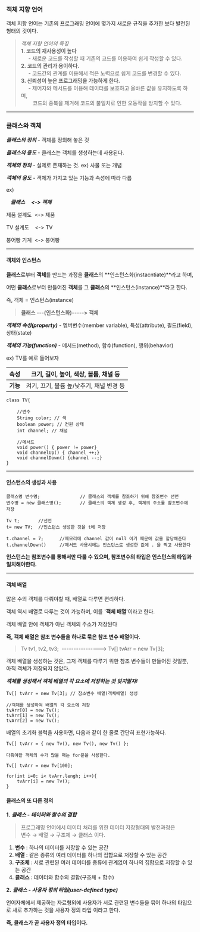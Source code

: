 ### **객체 지향 언어**

객체 지향 언어는 기존의 프로그래밍 언어에 몇가지 새로운 규칙을 추가한 보다 발전된 형태의 것이다.

> _객체 지향 언어의 특징_  
> **1\. 코드의 재사용성이 높다**  
>      - 새로운 코드를 작성할 때 기존의 코드를 이용하여 쉽게 작성할 수 있다.  
> **2\. 코드의 관리가 용이하다.**  
>      - 코드간의 관계를 이용해서 적은 노력으로 쉽게 코드를 변경할 수 있다.  
> **3\. 신뢰성이 높은 프로그래밍을 가능하게 한다.**  
>      - 제어자와 메서드를 이용해 데이터를 보호하고 올바른 값을 유지하도록 하며,  
>         코드의 중복을 제거해 코드의 불일치로 인한 오동작을 방지할 수 있다.

---

### **클래스와 객체**

_**클래스의 정의**_ \- 객체를 정의해 놓은 것

**_클래스의 용도_** - 클래스는 객체를 생성하는데 사용된다.

**_객체의 정의_** - 실제로 존재하는 것. ex) 사물 또는 개념

**_객체의 용도_** - 객체가 가지고 있는 기능과 속성에 따라 다름

ex)

   _**클래스     <-> 객체**_

제품 설계도  <-> 제품

TV 설계도    <-> TV

붕어빵 기계  <-> 붕어빵

---

#### **객체와 인스턴스**

**클래스**로부터 **객체**를 만드는 과정을 **클래스**의 **인스턴스화(instacntiate)**라고 하며,

어떤 **클래스**로부터 만들어진 **객체**를 그 **클래스**의 **인스턴스(instance)**라고 한다.

즉, 객체 = 인스턴스(instance)

> **클래스 ---(인스턴스화)-----> 객체**

**_객체의 속성(property)_** \- 멤버변수(member variable), 특성(attribute), 필드(field), 상태(state)

_**객체의 기능(function)**_ - 메서드(method), 함수(function), 행위(behavior)

ex) TV를 예로 들어보자

| **속성** | 크기, 길이, 높이, 색상, 볼륨, 채널 등 |
| --- | --- |
| **기능** | 켜기, 끄기, 볼륨 높/낮추기, 채널 변경 등 |

```
class TV{

	//변수
	String color; // 색
    boolean power; // 전원 상태
    int channel; // 채널
    
    //메서드
    void power() { power != power}
    void channelUp() { channel ++;}
    void channelDown() {channel --;}
}
```

---

#### **인스턴스의 생성과 사용**

```
클래스명 변수명;				// 클래스의 객체를 참조하기 위해 참조변수 선언
변수명 = new 클래스명();		// 클래스의 객체 생성 후, 객체의 주소를 참조변수에 저장

Tv t;		//선언
t= new TV;	//인스턴스 생성한 것을 t에 저장

t.channel = 7; 		//메모리에 channel 값이 null 이기 때문에 값을 할당해준다
t.channelDown()		//메서드 사용시에는 인스턴스로 생성한 값에 . 을 찍고 사용한다
```

**인스턴스는 참조변수를 통해서만 다룰 수 있으며, 참조변수의 타입은 인스턴스의 타입과 일치해야한다.**

---

#### **객체 배열**

많은 수의 객체를 다뤄야할 때, 배열로 다루면 편리하다.

객체 역시 배열로 다루는 것이 가능하며, 이를 '**객체 배열**'이라고 한다.

객체 배열 안에 객체가 아닌 객체의 주소가 저장된다

**즉, 객체 배열은 참조 변수들을 하나로 묶은 참조 변수 배열이다.**

> Tv tv1, tv2, tv3;  ----------------> Tv\[\] tvArr = new Tv\[3\];

객체 배열을 생성하는 것은, 그저 객체를 다루기 위한 참조 변수들이 만들어진 것일뿐, 아직 객체가 저장되지 않았다.

**_객체를 생성해서 객체 배열의 각 요소에 저장하는 것 잊지말자!_**

```
Tv[] tvArr = new Tv[3]; // 참소변수 배열(객체배열) 생성

//객체를 생성하여 배열의 각 요소에 저장
tvArr[0] = new Tv();
tvArr[1] = new Tv();
tvArr[2] = new Tv();
```

배열의 초기화 블럭을 사용하면, 다음과 같이 한 줄로 간단히 표현가능하다.

```
Tv[] tvArr = { new Tv(), new Tv(), new Tv() };

다뤄야할 객체의 수가 많을 때는 for문을 사용한다.

Tv[] tvArr = new Tv[100];

for(int i=0; i< tvArr.lengh; i++){
	tvArr[i] = new Tv();
}
```

#### **클래스의 또 다른 정의**

**1.** **_클래스 - 데이터와 함수의 결합_**

> 프로그래밍 언어에서 데이터 처리를 위한 데이터 저장형태의 발전과정은  
> 변수 → 배열 → 구조체 → 클래스 이다.

1.  **변수** : 하나의 데이터를 저장할 수 있는 공간
2.  **배열** : 같은 종류의 여러 데이터를 하나의 집합으로 저장할 수 있는 공간
3.  **구조체** : 서로 관련된 여러 데이터를 종류에 관계없이 하나의 집합으로 저장할 수 있는 공간
4.  **클래스** : 데이터와 함수의 결합(구조체 + 함수)

**2\.** _**클래스 - 사용자 정의 타입(user-defined type)**_

언어자체에서 제공하는 자료형외에 사용자가 서로 관련된 변수들을 묶어 하나의 타입으로 새로 추가하는 것을 사용자 정의 타입 이라고 한다.

**즉, 클래스가 곧 사용자 정의 타입이다.**